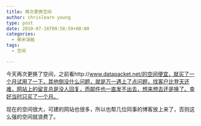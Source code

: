 ```yaml
---
title: 再次更换空间
author: chrislearn young
type: post
date: 2010-07-16T09:58:59+00:00
categories:
  - 柴米油盐
tags:
  - 空间

---
```

今天再次更换了空间，之前看http://www.datapacket.net/的空间便宜，就买了一个月试用了一下，其他倒没什么问题，就是万一遇上了点问题，找客户比登天还难，网站上的留言总是没人回复，而邮件也一直发不出去，想来想去还是换了。幸好当时只买了一个月。

<!--more-->
现在的空间很大，可建的网站也很多，所以也帮几位同事的博客放上来了，否则这么强的空间就浪费了。